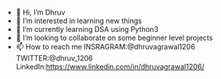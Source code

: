 - 👋 Hi, I’m Dhruv      
- 👀 I’m interested in learning new things
- 🌱 I’m currently learning DSA using Python3
- 💞️ I’m looking to collaborate on some beginner level projects 
- 📫 How to reach me INSRAGRAM:@dhruvagrawal1206 TWITTER:@dhruv_1206 LinkedIn:https://www.linkedin.com/in/dhruvagrawal1206/

<!---
dhruv1206/dhruv1206 is a ✨ special ✨ repository because its `README.md` (this file) appears on your GitHub profile.
You can click the Preview link to take a look at your changes.
--->
